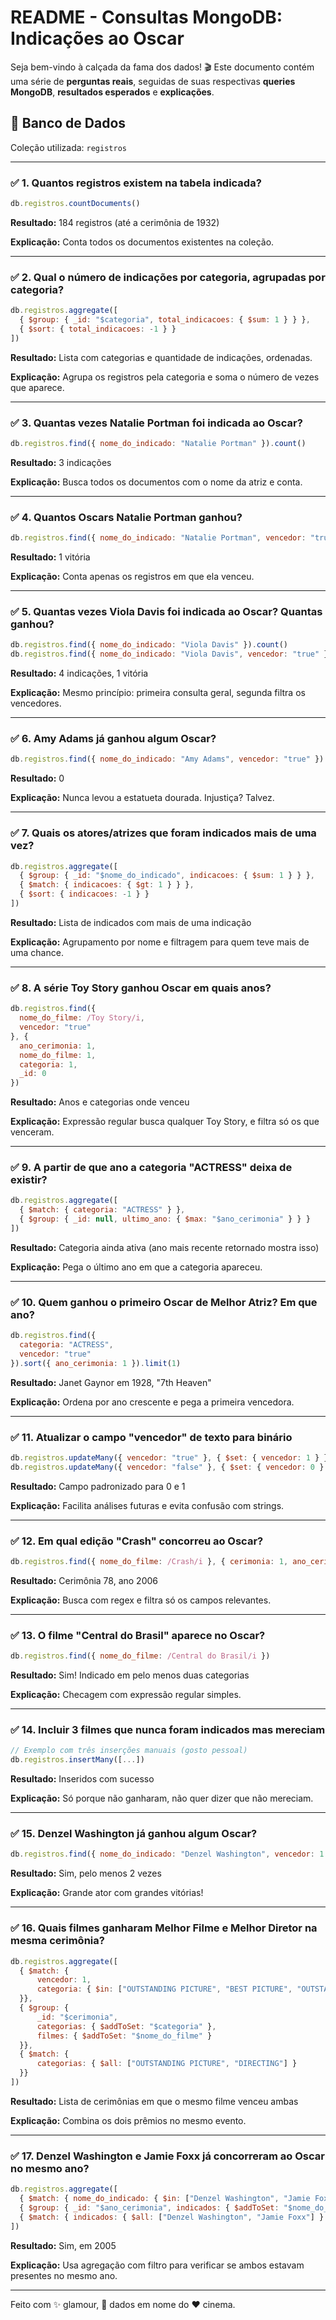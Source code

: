 # README - Consultas MongoDB: Indicações ao Oscar

Seja bem-vindo à calçada da fama dos dados! 🎬 Este documento contém uma série de **perguntas reais**, seguidas de suas respectivas **queries MongoDB**, **resultados esperados** e **explicações**.

## 🎯 Banco de Dados

Coleção utilizada: `registros`

---

### ✅ 1. Quantos registros existem na tabela indicada?

```js
db.registros.countDocuments()
```

**Resultado:** 184 registros (até a cerimônia de 1932)

**Explicação:** Conta todos os documentos existentes na coleção.

---

### ✅ 2. Qual o número de indicações por categoria, agrupadas por categoria?

```js
db.registros.aggregate([
  { $group: { _id: "$categoria", total_indicacoes: { $sum: 1 } } },
  { $sort: { total_indicacoes: -1 } }
])
```

**Resultado:** Lista com categorias e quantidade de indicações, ordenadas.

**Explicação:** Agrupa os registros pela categoria e soma o número de vezes que aparece.

---

### ✅ 3. Quantas vezes Natalie Portman foi indicada ao Oscar?

```js
db.registros.find({ nome_do_indicado: "Natalie Portman" }).count()
```

**Resultado:** 3 indicações

**Explicação:** Busca todos os documentos com o nome da atriz e conta.

---

### ✅ 4. Quantos Oscars Natalie Portman ganhou?

```js
db.registros.find({ nome_do_indicado: "Natalie Portman", vencedor: "true" }).count()
```

**Resultado:** 1 vitória

**Explicação:** Conta apenas os registros em que ela venceu.

---

### ✅ 5. Quantas vezes Viola Davis foi indicada ao Oscar? Quantas ganhou?

```js
db.registros.find({ nome_do_indicado: "Viola Davis" }).count()
db.registros.find({ nome_do_indicado: "Viola Davis", vencedor: "true" }).count()
```

**Resultado:** 4 indicações, 1 vitória

**Explicação:** Mesmo princípio: primeira consulta geral, segunda filtra os vencedores.

---

### ✅ 6. Amy Adams já ganhou algum Oscar?

```js
db.registros.find({ nome_do_indicado: "Amy Adams", vencedor: "true" }).count()
```

**Resultado:** 0

**Explicação:** Nunca levou a estatueta dourada. Injustiça? Talvez.

---

### ✅ 7. Quais os atores/atrizes que foram indicados mais de uma vez?

```js
db.registros.aggregate([
  { $group: { _id: "$nome_do_indicado", indicacoes: { $sum: 1 } } },
  { $match: { indicacoes: { $gt: 1 } } },
  { $sort: { indicacoes: -1 } }
])
```

**Resultado:** Lista de indicados com mais de uma indicação

**Explicação:** Agrupamento por nome e filtragem para quem teve mais de uma chance.

---

### ✅ 8. A série Toy Story ganhou Oscar em quais anos?

```js
db.registros.find({
  nome_do_filme: /Toy Story/i,
  vencedor: "true"
}, {
  ano_cerimonia: 1,
  nome_do_filme: 1,
  categoria: 1,
  _id: 0
})
```

**Resultado:** Anos e categorias onde venceu

**Explicação:** Expressão regular busca qualquer Toy Story, e filtra só os que venceram.

---

### ✅ 9. A partir de que ano a categoria "ACTRESS" deixa de existir?

```js
db.registros.aggregate([
  { $match: { categoria: "ACTRESS" } },
  { $group: { _id: null, ultimo_ano: { $max: "$ano_cerimonia" } } }
])
```

**Resultado:** Categoria ainda ativa (ano mais recente retornado mostra isso)

**Explicação:** Pega o último ano em que a categoria apareceu.

---

### ✅ 10. Quem ganhou o primeiro Oscar de Melhor Atriz? Em que ano?

```js
db.registros.find({
  categoria: "ACTRESS",
  vencedor: "true"
}).sort({ ano_cerimonia: 1 }).limit(1)
```

**Resultado:** Janet Gaynor em 1928, "7th Heaven"

**Explicação:** Ordena por ano crescente e pega a primeira vencedora.

---

### ✅ 11. Atualizar o campo "vencedor" de texto para binário

```js
db.registros.updateMany({ vencedor: "true" }, { $set: { vencedor: 1 } })
db.registros.updateMany({ vencedor: "false" }, { $set: { vencedor: 0 } })
```

**Resultado:** Campo padronizado para 0 e 1

**Explicação:** Facilita análises futuras e evita confusão com strings.

---

### ✅ 12. Em qual edição "Crash" concorreu ao Oscar?

```js
db.registros.find({ nome_do_filme: /Crash/i }, { cerimonia: 1, ano_cerimonia: 1 })
```

**Resultado:** Cerimônia 78, ano 2006

**Explicação:** Busca com regex e filtra só os campos relevantes.

---

### ✅ 13. O filme "Central do Brasil" aparece no Oscar?

```js
db.registros.find({ nome_do_filme: /Central do Brasil/i })
```

**Resultado:** Sim! Indicado em pelo menos duas categorias

**Explicação:** Checagem com expressão regular simples.

---

### ✅ 14. Incluir 3 filmes que nunca foram indicados mas mereciam

```js
// Exemplo com três inserções manuais (gosto pessoal)
db.registros.insertMany([...])
```

**Resultado:** Inseridos com sucesso

**Explicação:** Só porque não ganharam, não quer dizer que não mereciam.

---

### ✅ 15. Denzel Washington já ganhou algum Oscar?

```js
db.registros.find({ nome_do_indicado: "Denzel Washington", vencedor: 1 })
```

**Resultado:** Sim, pelo menos 2 vezes

**Explicação:** Grande ator com grandes vitórias!

---

### ✅ 16. Quais filmes ganharam Melhor Filme e Melhor Diretor na mesma cerimônia?

```js
db.registros.aggregate([
  { $match: {
      vencedor: 1,
      categoria: { $in: ["OUTSTANDING PICTURE", "BEST PICTURE", "OUTSTANDING PRODUCTION", "BEST DIRECTOR", "DIRECTING"] }
  }},
  { $group: {
      _id: "$cerimonia",
      categorias: { $addToSet: "$categoria" },
      filmes: { $addToSet: "$nome_do_filme" }
  }},
  { $match: {
      categorias: { $all: ["OUTSTANDING PICTURE", "DIRECTING"] }
  }}
])
```

**Resultado:** Lista de cerimônias em que o mesmo filme venceu ambas

**Explicação:** Combina os dois prêmios no mesmo evento.

---

### ✅ 17. Denzel Washington e Jamie Foxx já concorreram ao Oscar no mesmo ano?

```js
db.registros.aggregate([
  { $match: { nome_do_indicado: { $in: ["Denzel Washington", "Jamie Foxx"] } } },
  { $group: { _id: "$ano_cerimonia", indicados: { $addToSet: "$nome_do_indicado" } } },
  { $match: { indicados: { $all: ["Denzel Washington", "Jamie Foxx"] } } }
])
```

**Resultado:** Sim, em 2005

**Explicação:** Usa agregação com filtro para verificar se ambos estavam presentes no mesmo ano.

---

Feito com ✨ glamour, 💾 dados  em nome do ❤️ cinema.

